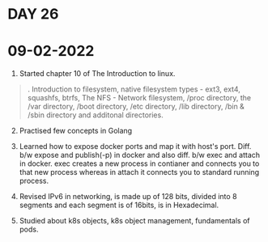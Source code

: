 # DAY 26

# 09-02-2022

1. Started chapter 10 of The Introduction to linux.
>. Introduction to filesystem, native filesystem types - ext3, ext4, squashfs, btrfs,  The NFS - Network filesystem, /proc directory, the /var directory, /boot directory, /etc directory, /lib directory, /bin & /sbin directory and additonal directories.

2. Practised few concepts in Golang

3. Learned how to expose docker ports and map it with host's port. Diff. b/w expose and publish(-p) in docker and also diff. b/w exec and attach in docker. exec creates a new process in contianer and connects you to that new process whereas in attach it connects you to standard running process.

4. Revised IPv6 in networking, is made up of 128 bits, divided into 8 segments and each segment is of 16bits, is in Hexadecimal.

5. Studied about k8s objects, k8s object management,  fundamentals of pods.
